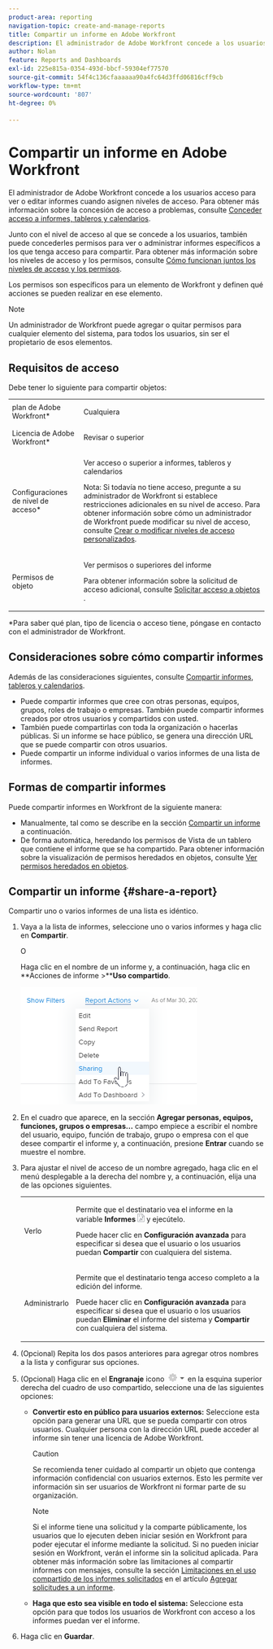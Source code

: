 ```yaml
---
product-area: reporting
navigation-topic: create-and-manage-reports
title: Compartir un informe en Adobe Workfront
description: El administrador de Adobe Workfront concede a los usuarios acceso para ver o editar informes cuando asignen niveles de acceso. Para obtener más información sobre la concesión de acceso a problemas, consulte Concesión de acceso a informes, tableros y calendarios.
author: Nolan
feature: Reports and Dashboards
exl-id: 225e815a-0354-493d-bbcf-59304ef77570
source-git-commit: 54f4c136cfaaaaaa90a4fc64d3ffd06816cff9cb
workflow-type: tm+mt
source-wordcount: '807'
ht-degree: 0%

---
```


# Compartir un informe en Adobe Workfront

El administrador de Adobe Workfront concede a los usuarios acceso para ver o editar informes cuando asignen niveles de acceso. Para obtener más información sobre la concesión de acceso a problemas, consulte [Conceder acceso a informes, tableros y calendarios](../../../administration-and-setup/add-users/configure-and-grant-access/grant-access-reports-dashboards-calendars.md).

Junto con el nivel de acceso al que se concede a los usuarios, también puede concederles permisos para ver o administrar informes específicos a los que tenga acceso para compartir. Para obtener más información sobre los niveles de acceso y los permisos, consulte [Cómo funcionan juntos los niveles de acceso y los permisos](../../../administration-and-setup/add-users/access-levels-and-object-permissions/how-access-levels-permissions-work-together.md).

Los permisos son específicos para un elemento de Workfront y definen qué acciones se pueden realizar en ese elemento.

>[!NOTE]
>
>Un administrador de Workfront puede agregar o quitar permisos para cualquier elemento del sistema, para todos los usuarios, sin ser el propietario de esos elementos.

## Requisitos de acceso

Debe tener lo siguiente para compartir objetos:

<table style="table-layout:auto"> 
 <col> 
 <col> 
 <tbody> 
  <tr> 
   <td role="rowheader">plan de Adobe Workfront*</td> 
   <td> <p>Cualquiera </p> </td> 
  </tr> 
  <tr> 
   <td role="rowheader">Licencia de Adobe Workfront*</td> 
   <td> <p>Revisar o superior</p> </td> 
  </tr> 
  <tr> 
   <td role="rowheader">Configuraciones de nivel de acceso*</td> 
   <td> <p>Ver acceso o superior a informes, tableros y calendarios</p> <p>Nota: Si todavía no tiene acceso, pregunte a su administrador de Workfront si establece restricciones adicionales en su nivel de acceso. Para obtener información sobre cómo un administrador de Workfront puede modificar su nivel de acceso, consulte <a href="../../../administration-and-setup/add-users/configure-and-grant-access/create-modify-access-levels.md" class="MCXref xref">Crear o modificar niveles de acceso personalizados</a>.</p> </td> 
  </tr> 
  <tr> 
   <td role="rowheader">Permisos de objeto</td> 
   <td> <p>Ver permisos o superiores del informe</p> <p>Para obtener información sobre la solicitud de acceso adicional, consulte <a href="../../../workfront-basics/grant-and-request-access-to-objects/request-access.md" class="MCXref xref">Solicitar acceso a objetos </a>.</p> </td> 
  </tr> 
 </tbody> 
</table>

&#42;Para saber qué plan, tipo de licencia o acceso tiene, póngase en contacto con el administrador de Workfront.

## Consideraciones sobre cómo compartir informes

Además de las consideraciones siguientes, consulte [Compartir informes, tableros y calendarios](../../../workfront-basics/grant-and-request-access-to-objects/permissions-reports-dashboards-calendars.md).

* Puede compartir informes que cree con otras personas, equipos, grupos, roles de trabajo o empresas. También puede compartir informes creados por otros usuarios y compartidos con usted.
* También puede compartirlas con toda la organización o hacerlas públicas. Si un informe se hace público, se genera una dirección URL que se puede compartir con otros usuarios.
* Puede compartir un informe individual o varios informes de una lista de informes.

## Formas de compartir informes

Puede compartir informes en Workfront de la siguiente manera:

* Manualmente, tal como se describe en la sección [Compartir un informe](#share-a-report) a continuación.
* De forma automática, heredando los permisos de Vista de un tablero que contiene el informe que se ha compartido. Para obtener información sobre la visualización de permisos heredados en objetos, consulte [Ver permisos heredados en objetos](../../../workfront-basics/grant-and-request-access-to-objects/view-inherited-permissions-on-objects.md).

## Compartir un informe {#share-a-report}

Compartir uno o varios informes de una lista es idéntico.

1. Vaya a la lista de informes, seleccione uno o varios informes y haga clic en **Compartir**.

   O

   Haga clic en el nombre de un informe y, a continuación, haga clic en **Acciones de informe >****Uso compartido**.

   ![](assets/qs-report-actions-sharing.png)

1. En el cuadro que aparece, en la sección **Agregar personas, equipos, funciones, grupos o empresas...** campo empiece a escribir el nombre del usuario, equipo, función de trabajo, grupo o empresa con el que desee compartir el informe y, a continuación, presione **Entrar** cuando se muestre el nombre.

1. Para ajustar el nivel de acceso de un nombre agregado, haga clic en el menú desplegable a la derecha del nombre y, a continuación, elija una de las opciones siguientes.

   <table style="table-layout:auto"> 
    <col> 
    <col> 
    <tbody> 
     <tr> 
      <td role="rowheader">Verlo</td> 
      <td> <p>Permite que el destinatario vea el informe en la variable <strong>Informes</strong> <img src="assets/reports-in-main-menu.png"> y ejecútelo.</p> <p>Puede hacer clic en <strong>Configuración avanzada</strong> para especificar si desea que el usuario o los usuarios puedan <strong>Compartir</strong> con cualquiera del sistema.</p> </td> 
     </tr> 
     <tr> 
      <td role="rowheader">Administrarlo</td> 
      <td> <p>Permite que el destinatario tenga acceso completo a la edición del informe.</p> <p>Puede hacer clic en <strong>Configuración avanzada</strong> para especificar si desea que el usuario o los usuarios puedan <strong>Eliminar</strong> el informe del sistema y <strong>Compartir</strong> con cualquiera del sistema.</p> </td> 
     </tr> 
    </tbody> 
   </table>

1. (Opcional) Repita los dos pasos anteriores para agregar otros nombres a la lista y configurar sus opciones.
1. (Opcional) Haga clic en el **Engranaje** icono ![](assets/gear-icon-settings-with-dn-arrow.jpg) en la esquina superior derecha del cuadro de uso compartido, seleccione una de las siguientes opciones:

   * **Convertir esto en público para usuarios externos:** Seleccione esta opción para generar una URL que se pueda compartir con otros usuarios. Cualquier persona con la dirección URL puede acceder al informe sin tener una licencia de Adobe Workfront.

      >[!CAUTION]
      >
      >Se recomienda tener cuidado al compartir un objeto que contenga información confidencial con usuarios externos. Esto les permite ver información sin ser usuarios de Workfront ni formar parte de su organización.

      >[!NOTE]
      >
      >Si el informe tiene una solicitud y la comparte públicamente, los usuarios que lo ejecuten deben iniciar sesión en Workfront para poder ejecutar el informe mediante la solicitud. Si no pueden iniciar sesión en Workfront, verán el informe sin la solicitud aplicada. Para obtener más información sobre las limitaciones al compartir informes con mensajes, consulte la sección [Limitaciones en el uso compartido de los informes solicitados](../../../reports-and-dashboards/reports/creating-and-managing-reports/add-prompt-report.md#limitations-of-running-public-prompted-reports) en el artículo [Agregar solicitudes a un informe](../../../reports-and-dashboards/reports/creating-and-managing-reports/add-prompt-report.md).

   * **Haga que esto sea visible en todo el sistema:** Seleccione esta opción para que todos los usuarios de Workfront con acceso a los informes puedan ver el informe.

1. Haga clic en **Guardar**.
